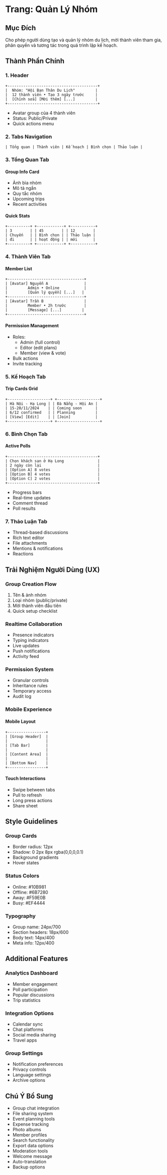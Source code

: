 # Trang: Quản Lý Nhóm

## Mục Đích
Cho phép người dùng tạo và quản lý nhóm du lịch, mời thành viên tham gia, phân quyền và tương tác trong quá trình lập kế hoạch.

## Thành Phần Chính

### 1. Header
```
+----------------------------------------+
|  Nhóm: "Hội Bạn Thân Du Lịch"         |
|  12 thành viên • Tạo 3 ngày trước     |
|  [Chỉnh sửa] [Mời thêm] [...]         |
+----------------------------------------+
```
- Avatar group của 4 thành viên
- Status: Public/Private
- Quick actions menu

### 2. Tabs Navigation
```
| Tổng quan | Thành viên | Kế hoạch | Bình chọn | Thảo luận |
```

### 3. Tổng Quan Tab
#### Group Info Card
- Ảnh bìa nhóm
- Mô tả ngắn
- Quy tắc nhóm
- Upcoming trips
- Recent activities

#### Quick Stats
```
+----------+ +------------+ +-----------+
| 3        | | 45        | | 12        |
| Chuyến   | | Bình chọn | | Thảo luận |
| đi       | | hoạt động | | mới       |
+----------+ +------------+ +-----------+
```

### 4. Thành Viên Tab
#### Member List
```
+----------------------------------+
| [Avatar] Nguyễn A                |
|         Admin • Online           |
|         [Quản lý quyền] [...]   |
+----------------------------------+
| [Avatar] Trần B                  |
|         Member • 2h trước        |
|         [Message] [...]         |
+----------------------------------+
```

#### Permission Management
- Roles:
  - Admin (full control)
  - Editor (edit plans)
  - Member (view & vote)
- Bulk actions
- Invite tracking

### 5. Kế Hoạch Tab
#### Trip Cards Grid
```
+-------------------+ +-------------------+
| Hà Nội - Hạ Long | | Đà Nẵng - Hội An |
| 15-20/11/2024    | | Coming soon      |
| 6/12 confirmed   | | Planning         |
| [View] [Edit]    | | [Join]           |
+-------------------+ +-------------------+
```

### 6. Bình Chọn Tab
#### Active Polls
```
+----------------------------------------+
| Chọn khách sạn ở Hạ Long               |
| 2 ngày còn lại                         |
| [Option A] 8 votes                     |
| [Option B] 4 votes                     |
| [Option C] 2 votes                     |
+----------------------------------------+
```
- Progress bars
- Real-time updates
- Comment thread
- Poll results

### 7. Thảo Luận Tab
- Thread-based discussions
- Rich text editor
- File attachments
- Mentions & notifications
- Reactions

## Trải Nghiệm Người Dùng (UX)

### Group Creation Flow
1. Tên & ảnh nhóm
2. Loại nhóm (public/private)
3. Mời thành viên đầu tiên
4. Quick setup checklist

### Realtime Collaboration
- Presence indicators
- Typing indicators
- Live updates
- Push notifications
- Activity feed

### Permission System
- Granular controls
- Inheritance rules
- Temporary access
- Audit log

### Mobile Experience
#### Mobile Layout
```
+-----------------+
| [Group Header]  |
|                 |
| [Tab Bar]       |
|                 |
| [Content Area]  |
|                 |
| [Bottom Nav]    |
+-----------------+
```

#### Touch Interactions
- Swipe between tabs
- Pull to refresh
- Long press actions
- Share sheet

## Style Guidelines

### Group Cards
- Border radius: 12px
- Shadow: 0 2px 8px rgba(0,0,0,0.1)
- Background gradients
- Hover states

### Status Colors
- Online: #10B981
- Offline: #6B7280
- Away: #F59E0B
- Busy: #EF4444

### Typography
- Group name: 24px/700
- Section headers: 18px/600
- Body text: 14px/400
- Meta info: 12px/400

## Additional Features

### Analytics Dashboard
- Member engagement
- Poll participation
- Popular discussions
- Trip statistics

### Integration Options
- Calendar sync
- Chat platforms
- Social media sharing
- Travel apps

### Group Settings
- Notification preferences
- Privacy controls
- Language settings
- Archive options

## Chú Ý Bổ Sung
- Group chat integration
- File sharing system
- Event planning tools
- Expense tracking
- Photo albums
- Member profiles
- Search functionality
- Export data options
- Moderation tools
- Welcome message
- Auto-translation
- Backup options